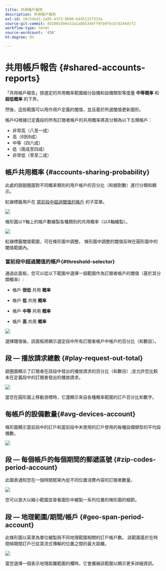 ```yaml
---
title: 共用帳戶報告
description: 共用帳戶報告
exl-id: 16c5ded1-2a95-4373-8b90-b445131f333a
source-git-commit: dd1001d94e32a1a8b5346ff97b0f6cb7d244dcf2
workflow-type: tm+mt
source-wordcount: '458'
ht-degree: 0%

---
```


# 共用帳戶報告 {#shared-accounts-reports}

「共用帳戶報告」按選定的共用概率範圍細分設備和設備類型等度量 **中等概率** 和 **超低概率** 的下界。

然後，這些範圍可以用作用戶定義的閾值，並且基於所選閾值更新圖形。

帳戶IQ根據已定義段的所有訂閱者帳戶的共用概率將其分類為以下五類帳戶：

* 非常高（八至一成）
* 高（6到8成）
* 中等（四六成）
* 低（兩成至四成）
* 非常低（零至二成）

## 帳戶共用概率 {#accounts-sharing-probability}

此處的甜甜圈圖對不同概率類別的用戶帳戶的百分比（和絕對數）進行分類和顯示。

紅線標籤用戶在 [當前段中超過閾值的帳戶](#threshold-selector) 的子菜單。

![](assets/accounts-sharing-probability-pie.png)

條形圖以Y軸上的帳戶數繪製各種類別的共用概率（以X軸繪製）。

![](assets/accounts-sharing-probability-bar.png)

紅線標籤閾值範圍，可在條形圖中調整。 條形圖中調整的閾值反映在圓形圖中的閾值範圍內。

<!--![](assets/shared-accounts-rep.gif)-->

### 當前段中超過閾值的帳戶{#threshold-selector}

通過此面板，您可以從以下範圍中選擇一個範圍作為訂閱者帳戶的閾值（基於其分類概率）:

* 帳戶 **很低** 共用 **概率**

* 帳戶 **低** 共用 **概率**

* 帳戶 **中等** 共用 **概率**

* 帳戶 **高** 共用 **概率**

![](assets/threshold-selector-shared-accounts.png)

選擇閾值後，該面板將顯示選定段中所有訂閱者帳戶中帳戶的百分比（和數目）。

## 段 — 播放請求總數 {#play-request-out-total}

甜圈圖顯示了訂閱者在該段中發出的播放請求的百分比（和數目）;並允許您比較未在定義段中的訂閱者發出的播放請求。

![](assets/play-req-outof-total.png)

當您在圓形圖上移動游標時，它還顯示來自各種概率範圍的訂戶百分比和數字。

<!--![](assets/play-request-total.gif)-->

## 每帳戶的設備數量{#avg-devices-account}

條形圖顯示當前段中的訂戶和當前段中未使用的訂戶使用的每種設備類型的平均設備數。

![](assets/avg-devices-per-acc.png)

## 段 — 每個帳戶的每個期間的郵遞區號 {#zip-codes-period-account}

此圖表通知您在一個時間框架內從不同位置消費內容的訂閱者數量。

![](assets/zip-period-account.png)

您可以放大以縮小範圍並查看圖形中繪製一系列位置的條形圖的細節。

<!--![](assets/zip-code-period.gif)-->

## 段 — 地理範圍/期間/帳戶 {#geo-span-period-account}

此條形圖以英里為單位繪製與不同地理範圍相關的訂戶帳戶數。 該範圍基於在時間幀期間訂戶已從其流式傳輸的位置之間的最大距離。

<!--Total number of users ...

How many accounts are within 99 miles of each other.....and how many are apart. 

Based on points on the map.-->

![](assets/geogr-span-account.png)

當您選擇一個表示地理距離範圍的欄時，它會擴展該範圍以顯示更多詳細資訊。

<!--![](assets/geo-span-period-acc.gif)-->
